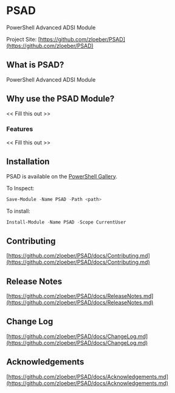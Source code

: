 # PSAD
PowerShell Advanced ADSI Module

Project Site: [https://github.com/zloeber/PSAD](https://github.com/zloeber/PSAD)

## What is PSAD?
PowerShell Advanced ADSI Module

## Why use the PSAD Module?
<< Fill this out >>

### Features
<< Fill this out >>

## Installation
PSAD is available on the [PowerShell Gallery](https://www.powershellgallery.com/packages/PSAD/).

To Inspect:
```powershell
Save-Module -Name PSAD -Path <path>
```
To install:
```powershell
Install-Module -Name PSAD -Scope CurrentUser
```

## Contributing
[https://github.com/zloeber/PSAD/docs/Contributing.md](https://github.com/zloeber/PSAD/docs/Contributing.md)

## Release Notes
[https://github.com/zloeber/PSAD/docs/ReleaseNotes.md](https://github.com/zloeber/PSAD/docs/ReleaseNotes.md)

## Change Log
[https://github.com/zloeber/PSAD/docs/ChangeLog.md](https://github.com/zloeber/PSAD/docs/ChangeLog.md)

## Acknowledgements
[https://github.com/zloeber/PSAD/docs/Acknowledgements.md](https://github.com/zloeber/PSAD/docs/Acknowledgements.md)

